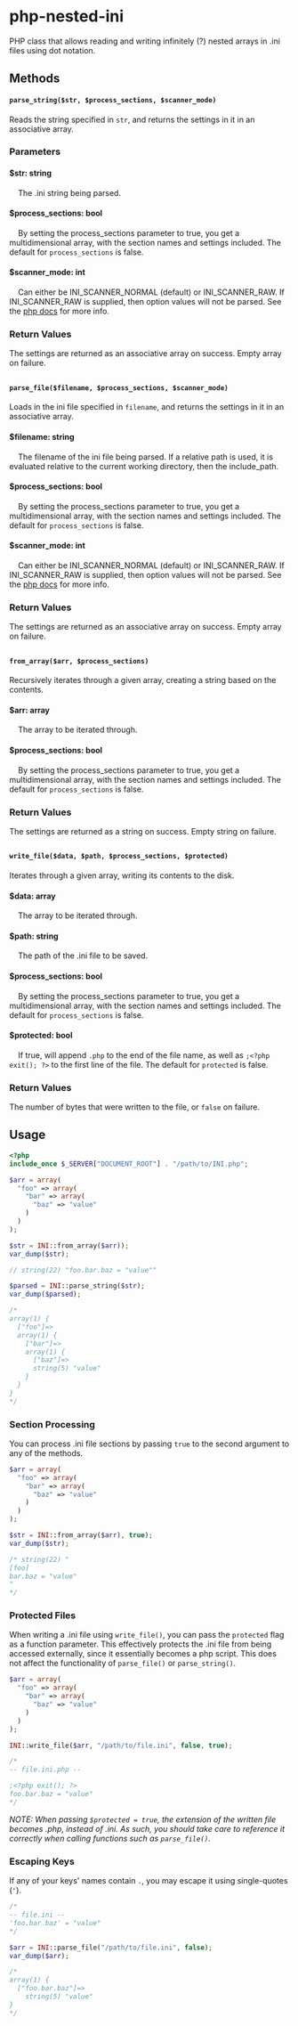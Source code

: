 # php-nested-ini
PHP class that allows reading and writing infinitely (?) nested arrays in .ini files using dot notation.

## Methods

#### `parse_string($str, $process_sections, $scanner_mode)`
Reads the string specified in `str`, and returns the settings in it in an associative array.
### Parameters
#### $str: string
&nbsp;&nbsp;&nbsp;&nbsp;The .ini string being parsed.
#### $process_sections: bool
&nbsp;&nbsp;&nbsp;&nbsp;By setting the process_sections parameter to true, you get a multidimensional array, with the section names and settings included. The default for `process_sections` is false.
#### $scanner_mode: int
&nbsp;&nbsp;&nbsp;&nbsp;Can either be INI_SCANNER_NORMAL (default) or INI_SCANNER_RAW. If INI_SCANNER_RAW is supplied, then option values will not be parsed. See the [php docs](https://www.php.net/parse_ini_file) for more info.
### Return Values
The settings are returned as an associative array on success. Empty array on failure.

##
#### `parse_file($filename, $process_sections, $scanner_mode)`
Loads in the ini file specified in `filename`, and returns the settings in it in an associative array.
#### $filename: string
&nbsp;&nbsp;&nbsp;&nbsp;The filename of the ini file being parsed. If a relative path is used, it is evaluated relative to the current working directory, then the include_path.
#### $process_sections: bool
&nbsp;&nbsp;&nbsp;&nbsp;By setting the process_sections parameter to true, you get a multidimensional array, with the section names and settings included. The default for `process_sections` is false.
#### $scanner_mode: int
&nbsp;&nbsp;&nbsp;&nbsp;Can either be INI_SCANNER_NORMAL (default) or INI_SCANNER_RAW. If INI_SCANNER_RAW is supplied, then option values will not be parsed. See the [php docs](https://www.php.net/parse_ini_file) for more info.
### Return Values
The settings are returned as an associative array on success. Empty array on failure.

##
#### `from_array($arr, $process_sections)`
Recursively iterates through a given array, creating a string based on the contents.
#### $arr: array
&nbsp;&nbsp;&nbsp;&nbsp;The array to be iterated through.
#### $process_sections: bool
&nbsp;&nbsp;&nbsp;&nbsp;By setting the process_sections parameter to true, you get a multidimensional array, with the section names and settings included. The default for `process_sections` is false.
### Return Values
The settings are returned as a string on success. Empty string on failure.

##
#### `write_file($data, $path, $process_sections, $protected)`
Iterates through a given array, writing its contents to the disk.
#### $data: array
&nbsp;&nbsp;&nbsp;&nbsp;The array to be iterated through.
#### $path: string
&nbsp;&nbsp;&nbsp;&nbsp;The path of the .ini file to be saved.
#### $process_sections: bool
&nbsp;&nbsp;&nbsp;&nbsp;By setting the process_sections parameter to true, you get a multidimensional array, with the section names and settings included. The default for `process_sections` is false.
#### $protected: bool
&nbsp;&nbsp;&nbsp;&nbsp;If true, will append `.php` to the end of the file name, as well as `;<?php exit(); ?>` to the first line of the file. The default for `protected` is false.
### Return Values
The number of bytes that were written to the file, or `false` on failure.

## Usage
```php
<?php
include_once $_SERVER["DOCUMENT_ROOT"] . "/path/to/INI.php";

$arr = array(
  "foo" => array(
    "bar" => array(
      "baz" => "value"
    )
  )
);

$str = INI::from_array($arr));
var_dump($str);

// string(22) "foo.bar.baz = "value""

$parsed = INI::parse_string($str);
var_dump($parsed);

/*
array(1) {
  ["foo"]=>
  array(1) {
    ["bar"]=>
    array(1) {
      ["baz"]=>
      string(5) "value"
    }
  }
}
*/
```

### Section Processing
You can process .ini file sections by passing `true` to the second argument to any of the methods.
```php
$arr = array(
  "foo" => array(
    "bar" => array(
      "baz" => "value"
    )
  )
);

$str = INI::from_array($arr), true);
var_dump($str);

/* string(22) "
[foo]
bar.baz = "value"
"
*/
```

### Protected Files
When writing a .ini file using `write_file()`, you can pass the `protected` flag as a function parameter. This effectively protects the .ini file from being accessed externally, since it essentially becomes a php script. This does not affect the functionality of `parse_file()` or `parse_string()`.
```php
$arr = array(
  "foo" => array(
    "bar" => array(
      "baz" => "value"
    )
  )
);

INI::write_file($arr, "/path/to/file.ini", false, true);

/*
-- file.ini.php --

;<?php exit(); ?>
foo.bar.baz = "value"
*/
```
_NOTE: When passing `$protected = true`, the extension of the written file becomes .php, instead of .ini. As such, you should take care to reference it correctly when calling functions such as `parse_file()`._ 
### Escaping Keys
If any of your keys' names contain `.`, you may escape it using single-quotes (`'`).
```php
/*
-- file.ini --
'foo.bar.baz' = "value"
*/

$arr = INI::parse_file("/path/to/file.ini", false);
var_dump($arr);

/*
array(1) {
  ["foo.bar.baz"]=>
    string(5) "value"
}
*/
```
